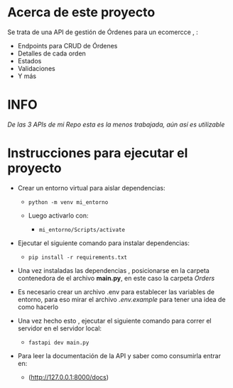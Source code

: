 # Acerca de este proyecto
Se trata de una API de gestión de Órdenes para un ecomercce , :
* Endpoints para CRUD de Órdenes
* Detalles de cada orden
* Estados
* Validaciones 
* Y más
  
# INFO
  *De las 3 APIs de mi Repo esta es la menos trabajada, aún así es utilizable*

# Instrucciones para ejecutar el proyecto

* Crear un entorno virtual para aislar dependencias:
    * `python -m venv mi_entorno`
   
    * Luego activarlo con:
      * `mi_entorno/Scripts/activate`
  
  
* Ejecutar el siguiente comando para instalar dependencias:
    * `pip install -r requirements.txt`

* Una vez instaladas las dependencias , posicionarse en la carpeta contenedora de el archivo **main.py**, en este caso la carpeta *Orders*

* Es necesario crear un archivo .env para establecer las variables de entorno, para eso mirar el archivo *.env.example* para tener una idea de como hacerlo

* Una vez hecho esto , ejecutar el siguiente comando para correr el servidor en el servidor local:
    * `fastapi dev main.py`

* Para leer la documentación de la API y saber como consumirla entrar en:
    * (http://127.0.0.1:8000/docs)
  
  
